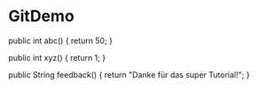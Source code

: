 # GitDemo



public int abc() {
    return 50;
}

public int xyz() {
    return 1;
}

public String feedback() {
    return "Danke für das super Tutorial!";
}